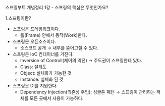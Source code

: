 스프링부트 개념정리 1강 - 스프링의 핵심은 무엇인가요?

1.스프링이란?
- 스프링은 프레임워크이다.
    - 틀(Frame) 안에서 동작(Work)한다.
- 스프링은 오픈소스이다.
    - 소스코드 공개 
        → 내부를 뜯어고칠 수 있다.
- 스프링은 IoC 컨테이너를 가진다.
    - Inversion of Controll(제어의 역전)
        → 주도권이 스프링한테 있다.
    - Class: 설계도
    - Object: 실체화가 가능한 것
    - Instance: 실체화 된 것
- 스프링은 DI를 지원한다.
    - Dependency Injection(의존성 주입); 싱글톤 패턴
        → 스프링이 관리하는 객체를 모든 곳에서 사용이 가능하다.
